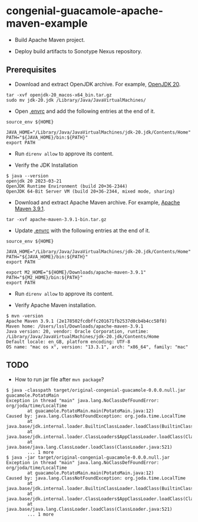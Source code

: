 # congenial-guacamole-apache-maven-example

* Build Apache Maven project.

* Deploy build artifacts to Sonotype Nexus repository.

## Prerequisites

* Download and extract OpenJDK archive. For example, [OpenJDK 20](https://jdk.java.net/20/).

```shell
tar -xvf openjdk-20_macos-x64_bin.tar.gz
sudo mv jdk-20.jdk /Library/Java/JavaVirtualMachines/
```

* Open [.envrc](https://direnv.net/) and add the following entries at the end of it.

```text
source_env ${HOME}

JAVA_HOME="/Library/Java/JavaVirtualMachines/jdk-20.jdk/Contents/Home"
PATH="${JAVA_HOME}/bin:${PATH}"
export PATH
```

* Run `direnv allow` to approve its content.

* Verify the JDK Installation

```console
$ java --version
openjdk 20 2023-03-21
OpenJDK Runtime Environment (build 20+36-2344)
OpenJDK 64-Bit Server VM (build 20+36-2344, mixed mode, sharing)
```

* Download and extract Apache Maven archive. For example, [Apache Maven 3.9.1](https://maven.apache.org/download.cgi).

```shell
tar -xvf apache-maven-3.9.1-bin.tar.gz
```

* Update [.envrc](https://direnv.net/) with the following entries at the end of it.

```text
source_env ${HOME}

JAVA_HOME="/Library/Java/JavaVirtualMachines/jdk-20.jdk/Contents/Home"
PATH="${JAVA_HOME}/bin:${PATH}"
export PATH

export M2_HOME="${HOME}/Downloads/apache-maven-3.9.1"
PATH="${M2_HOME}/bin:${PATH}"
export PATH
```

* Run `direnv allow` to approve its content.

* Verify Apache Maven installation.

```shell
$ mvn -version
Apache Maven 3.9.1 (2e178502fcdbffc201671fb2537d0cb4b4cc58f8)
Maven home: /Users/lssl/Downloads/apache-maven-3.9.1
Java version: 20, vendor: Oracle Corporation, runtime: /Library/Java/JavaVirtualMachines/jdk-20.jdk/Contents/Home
Default locale: en_GB, platform encoding: UTF-8
OS name: "mac os x", version: "13.3.1", arch: "x86_64", family: "mac"
```

## TODO

* How to run jar file after `mvn package`?

```console
$ java -classpath target/original-congenial-guacamole-0.0.0.null.jar guacamole.PotatoMain
Exception in thread "main" java.lang.NoClassDefFoundError: org/joda/time/LocalTime
        at guacamole.PotatoMain.main(PotatoMain.java:12)
Caused by: java.lang.ClassNotFoundException: org.joda.time.LocalTime
        at java.base/jdk.internal.loader.BuiltinClassLoader.loadClass(BuiltinClassLoader.java:641)
        at java.base/jdk.internal.loader.ClassLoaders$AppClassLoader.loadClass(ClassLoaders.java:188)
        at java.base/java.lang.ClassLoader.loadClass(ClassLoader.java:521)
        ... 1 more
$ java -jar target/original-congenial-guacamole-0.0.0.null.jar
Exception in thread "main" java.lang.NoClassDefFoundError: org/joda/time/LocalTime
        at guacamole.PotatoMain.main(PotatoMain.java:12)
Caused by: java.lang.ClassNotFoundException: org.joda.time.LocalTime
        at java.base/jdk.internal.loader.BuiltinClassLoader.loadClass(BuiltinClassLoader.java:641)
        at java.base/jdk.internal.loader.ClassLoaders$AppClassLoader.loadClass(ClassLoaders.java:188)
        at java.base/java.lang.ClassLoader.loadClass(ClassLoader.java:521)
        ... 1 more
```
